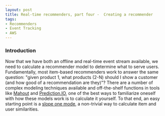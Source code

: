```yaml
---
layout: post
title: Real-time recommenders, part four -  Creating a recommender
tags:
- Recommenders
- Event Tracking
- AWS
---
```


### Introduction

Now that we have both an offline and real-time event stream available, we need to calculate a recommender model to determine what to serve users. Fundamentally, most item-based recommenders work to answer the same question: "given product 1, what products (2-N) should I show a customer (and how good of a recommendation are they)"? There are a number of complex modeling techniques available and off-the-shelf functions in tools like [Mahout](http://mahout.apache.org/) and [Prediction.IO](http://prediction.io/), one of the best ways to familiarize oneself with how these models work is to calculate it yourself. To that end, an easy starting point is a [slope one mode](http://en.wikipedia.org/wiki/Slope_One), a non-trivial way to calculate item and user similarities.

